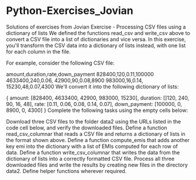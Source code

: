 # Python-Exercises_Jovian
Solutions of exercises from Jovian
Exercise - Processing CSV files using a dictionary of lists
We defined the functions read_csv and write_csv above to convert a CSV file into a list of dictionaries and vice versa. In this exercise, you'll transform the CSV data into a dictionary of lists instead, with one list for each column in the file.

For example, consider the following CSV file:

amount,duration,rate,down_payment
828400,120,0.11,100000
4633400,240,0.06,
42900,90,0.08,8900
983000,16,0.14,
15230,48,0.07,4300
We'll convert it into the following dictionary of lists:

{
  amount: [828400, 4633400, 42900, 983000, 15230],
  duration: []120, 240, 90, 16, 48],
  rate: [0.11, 0.06, 0.08, 0.14, 0.07],
  down_payment: [100000, 0, 8900, 0, 4300]
}
Complete the following tasks using the empty cells below:

Download three CSV files to the folder data2 using the URLs listed in the code cell below, and verify the downloaded files.
Define a function read_csv_columnar that reads a CSV file and returns a dictionary of lists in the format shown above.
Define a function compute_emis that adds another key emi into the dictionary with a list of EMIs computed for each row of data.
Define a function write_csv_columnar that writes the data from the dictionary of lists into a correctly formatted CSV file.
Process all three downloaded files and write the results by creating new files in the directory data2.
Define helper functions wherever required.
